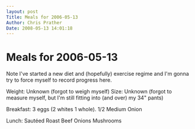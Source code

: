 ```yaml
---
layout: post
Title: Meals for 2006-05-13  
Author: Chris Prather
Date: 2008-05-13 14:01:18
---
```


# Meals for 2006-05-13
Note I've started a new diet and (hopefully) exercise regime and I'm gonna try to force myself to record progress here.

Weight: Unknown (forgot to weigh myself)
Size: Unknown (forgot to measure myself, but I'm still fitting into (and over) my 34" pants)

Breakfast:
3 eggs (2 whites 1 whole).
1/2 Medium Onion 

Lunch: 
Sautéed Roast Beef
Onions
Mushrooms



